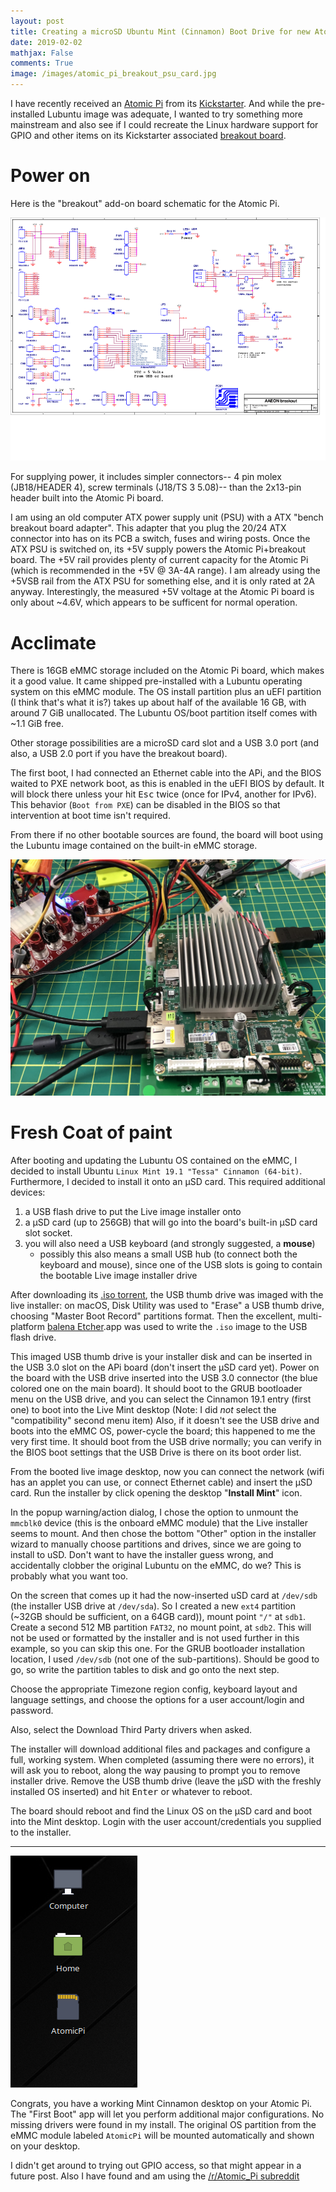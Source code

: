 ```yaml
---
layout: post
title: Creating a microSD Ubuntu Mint (Cinnamon) Boot Drive for new Atomic Pi
date: 2019-02-02
mathjax: False
comments: True
image: /images/atomic_pi_breakout_psu_card.jpg
---
```


I have recently received an [Atomic Pi][atomic_pi] from its [Kickstarter][kickstarter]. And while the pre-installed Lubuntu image was adequate, I wanted to try something more mainstream and also see if I could recreate the Linux hardware support for GPIO and other items on its Kickstarter associated [breakout board][enchillada].

# Power on

Here is the "breakout" add-on board schematic for the Atomic Pi.

![Breakout board for atomic pi <>](/images/atomic_pi_enchillada.png)

For supplying power, it includes simpler connectors-- 4 pin molex (JB18/HEADER 4), screw terminals (J18/TS 3 5.08)-- than the 2x13-pin header built into the Atomic Pi board.

I am using an old computer ATX power supply unit (PSU) with a ATX "bench breakout board adapter". This adapter that you plug the 20/24 ATX connector into has on its PCB a switch, fuses and wiring posts. Once the ATX PSU is switched on, its +5V supply powers the Atomic Pi+breakout board. The +5V rail provides plenty of current capacity for the Atomic Pi (which is recommended in the +5V @ 3A-4A range). I am already using the +5VSB rail from the ATX PSU for something else, and it is only rated at 2A anyway. Interestingly, the measured +5V voltage at the Atomic Pi board is only about ~4.6V, which appears to be sufficent for normal operation.

# Acclimate

There is 16GB eMMC storage included on the Atomic Pi board, which makes it a good value. It came shipped pre-installed with a Lubuntu operating system on this eMMC module. The OS install partition plus an uEFI partition (I think that's what it is?) takes up about half of the available 16 GB, with around 7 GiB unallocated. The Lubuntu OS/boot partition itself comes with ~1.1 GiB free.

Other storage possibilities are a microSD card slot and a USB 3.0 port (and also, a USB 2.0 port if you have the breakout board).

The first boot, I had connected an Ethernet cable into the APi, and the BIOS waited to PXE network boot, as this is enabled in the uEFI BIOS by default. It will block there unless your hit <kbd>Esc</kbd> twice (once for IPv4, another for IPv6). This behavior (`Boot from PXE`) can be disabled in the BIOS so that intervention at boot time isn't required.

From there if no other bootable sources are found, the board will boot using the Lubuntu image contained on the built-in eMMC storage.

![atomic pi_breakout_psu <>](/images/atomic_pi_breakout_psu.jpg)

# Fresh Coat of paint

After booting and updating the Lubuntu OS contained on the eMMC, I decided to install Ubuntu `Linux Mint 19.1 "Tessa" Cinnamon (64-bit)`. Furthermore, I decided to install it onto an µSD card. This required additional devices:

1. a USB flash drive to put the Live image installer onto
1. a µSD card (up to 256GB) that will go into the board's built-in µSD card slot socket.
1. you will also need a USB keyboard (and strongly suggested, a **mouse**)
   - possibly this also means a small USB hub (to connect both the keyboard and mouse), since one of the USB slots is going to contain the bootable Live image installer drive

After downloading its [.iso torrent][cinnamon_mint_torrent], the USB thumb drive was imaged with the live installer: on macOS, Disk Utility was used to "Erase" a USB thumb drive, choosing "Master Boot Record" partitions format.  Then the excellent, multi-platform [balena Etcher][balena_etcher].app was used to write the `.iso` image to the USB flash drive.

This imaged USB thumb drive is your installer disk and can be inserted in the USB 3.0 slot on the APi board (don't insert the µSD card yet). Power on the board with the USB drive inserted into the USB 3.0 connector (the blue colored one on the main board). It should boot to the GRUB bootloader menu on the USB drive, and you can select the Cinnamon 19.1 entry (first one) to  boot into the Live Mint desktop (Note: I did _not_ select the "compatibility" second menu item) Also, if it doesn't see the USB drive and boots into the eMMC OS, power-cycle the board; this happened to me the very first time. It should boot from the USB drive normally; you can verify in the BIOS boot settings that the USB Drive is there on its boot order list.

From the booted live image desktop, now you can connect the network (wifi has an applet you can use, or connect Ethernet cable) and insert the µSD card. Run the installer by click opening the desktop "**Install Mint**" icon.

In the popup warning/action dialog, I chose the option to unmount the `mmcblk0` device (this is the onboard eMMC module) that the Live installer seems to mount. And then chose the bottom "Other" option in the installer wizard to manually choose partitions and drives, since we are going to install to uSD. Don't want to have the installer guess wrong, and accidentally clobber the original Lubuntu on the eMMC, do we? This is probably what you want too.

On the screen that comes up it had the now-inserted uSD card at `/dev/sdb` (the installer USB drive at `/dev/sda`). So I created a new `ext4` partition (~32GB should be sufficient, on a 64GB card)), mount point `"/"` at `sdb1`. Create a second 512 MB partition `FAT32`, no mount point, at `sdb2`. This will not be used or formatted by the installer and is not used further in this example, so you can skip this one.  For the GRUB bootloader installation location, I used `/dev/sdb` (not one of the sub-partitions).  Should be good to go, so write the partition tables to disk and go onto the next step.

Choose the appropriate Timezone region config, keyboard layout and language settings, and choose the options for a user account/login and password.

Also, select the Download Third Party drivers when asked.

The installer will download additional files and packages and configure a full, working system. When completed (assuming there were no errors), it will ask you to reboot, along the way pausing to prompt you to remove installer drive.  Remove the USB thumb drive (leave the µSD with the freshly installed OS inserted) and hit <kbd>Enter</kbd> or whatever to reboot.

The board should reboot and find the Linux OS on the µSD card and boot into the Mint desktop. Login with the user account/credentials you supplied to the installer.

-----

![atomic pi linux mint desktop icons >](/images/atomic_pi_linux_mint_desktop.png)

Congrats, you have a working Mint Cinnamon desktop on your Atomic Pi. The "First Boot" app will let you perform additional major configurations. No missing drivers were found in my install. The original OS partition from the eMMC module labeled `AtomicPi` will be mounted automatically and shown on your desktop.

I didn't get around to trying out GPIO access, so that might appear in a future post. Also I have found and am using the [/r/Atomic_Pi subreddit][atomic_pi_reddit]

[atomic_pi]: https://www.digital-loggers.com/api.html
[kickstarter]: https://www.kickstarter.com/projects/323002773/atomic-pi-a-high-power-alternative-to-rpi
[enchillada]: https://www.digital-loggers.com/enchillada.pdf
[cinnamon_mint_torrent]: https://torrents.linuxmint.com/torrents/linuxmint-19.1-cinnamon-64bit.iso.torrent
[balena_etcher]: https://www.balena.io/etcher/
[atomic_pi_reddit]: https://www.reddit.com/r/Atomic_Pi/
